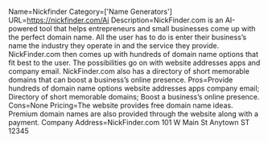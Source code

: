Name=Nickfinder
Category=['Name Generators']
URL=https://nickfinder.com/Ai
Description=NickFinder.com is an AI-powered tool that helps entrepreneurs and small businesses come up with the perfect domain name. All the user has to do is enter their business’s name the industry they operate in and the service they provide. NickFinder.com then comes up with hundreds of domain name options that fit best to the user. The possibilities go on with website addresses apps and company email. NickFinder.com also has a directory of short memorable domains that can boost a business’s online presence.
Pros=Provide hundreds of domain name options website addresses apps company email; Directory of short memorable domains; Boost a business’s online presence.
Cons=None
Pricing=The website provides free domain name ideas. Premium domain names are also provided through the website along with a payment.
Company Address=NickFinder.com 101 W Main St Anytown ST 12345
